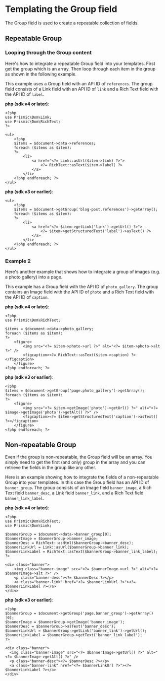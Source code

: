 # Templating the Group field

The Group field is used to create a repeatable collection of fields.

## Repeatable Group

### Looping through the Group content

Here's how to integrate a repeatable Group field into your templates. First get the group which is an array. Then loop through each item in the group as shown in the following example.

This example uses a Group field with an API ID of `references`. The group field consists of a Link field with an API ID of `link` and a Rich Text field with the API ID of `label`.

**php (sdk v4 or later)**:

```
<?php
use Prismic\Dom\Link;
use Prismic\Dom\RichText;
?>

<ul>
    <?php
    $items = $document->data->references;
    foreach ($items as $item):
    ?>
        <li>
            <a href="<?= Link::asUrl($item->link) ?>">
                <?= RichText::asText($item->label) ?>
            </a>
        </li>
    <?php endforeach; ?>
</ul>
```

**php (sdk v3 or earlier)**:

```
<ul>
    <?php
    $items = $document->getGroup('blog-post.references')->getArray();
    foreach ($items as $item):
    ?>
        <li>
            <a href="<?= $item->getLink('link')->getUrl() ?>">
                <?= $item->getStructuredText('label')->asText() ?>
            </a>
        </li>
    <?php endforeach; ?>
</ul>
```

### Example 2

Here's another example that shows how to integrate a group of images (e.g. a photo gallery) into a page.

This example has a Group field with the API ID of `photo_gallery`. The group contains an Image field with the API ID of `photo` and a Rich Text field with the API ID of `caption`.

**php (sdk v4 or later)**:

```
<?php
use Prismic\Dom\RichText;

$items = $document->data->photo_gallery;
foreach ($items as $item):
?>
    <figure>
        <img src="<?= $item->photo->url ?>" alt="<?= $item->photo->alt ?>" />
        <figcaption><?= RichText::asText($item->caption) ?></figcaption>
    </figure>
<?php endforeach; ?>
```

**php (sdk v3 or earlier)**:

```
<?php
$items = $document->getGroup('page.photo_gallery')->getArray();
foreach ($items as $item):
?>
    <figure>
        <img src="<?= $item->getImage('photo')->getUrl() ?>" alt="<?= $image->getImage('photo')->getAlt() ?>" />
        <figcaption><?= $item->getStructuredText('caption')->asText() ?></figcaption>
    </figure>
<?php endforeach; ?>
```

## Non-repeatable Group

Even if the group is non-repeatable, the Group field will be an array. You simply need to get the first (and only) group in the array and you can retrieve the fields in the group like any other.

Here is an example showing how to integrate the fields of a non-repeatable Group into your templates. In this case the Group field has an API ID of `banner_group`. The group consists of an Image field `banner_image`, a Rich Text field `banner_desc`, a Link field `banner_link`, and a Rich Text field `banner_link_label`.

**php (sdk v4 or later)**:

```
<?php
use Prismic\Dom\RichText;
use Prismic\Dom\Link;

$bannerGroup = $document->data->banner_group[0];
$bannerImage = $bannerGroup->banner_image;
$bannerDesc = RichText::asHtml($bannerGroup->banner_desc);
$bannerLinkUrl = Link::asUrl($bannerGroup->banner_link);
$bannerLinkLabel = RichText::asText($bannerGroup->banner_link_label);
?>

<div class="banner">
    <img class="banner-image" src="<?= $bannerImage->url ?>" alt="<?= $bannerImage->alt ?>" />
    <p class="banner-desc"><?= $bannerDesc ?></p>
    <a class="banner-link" href="<?= $bannerLinkUrl ?>"><?= $bannerLinkLabel ?></a>
</div>
```

**php (sdk v3 or earlier)**:

```
<?php
$bannerGroup = $document->getGroup('page.banner_group')->getArray()[0];
$bannerImage = $bannerGroup->getImage('banner_image');
$bannerDesc = $bannerGroup->asText('banner_desc');
$bannerLinkUrl = $bannerGroup->getLink('banner_link')->getUrl();
$bannerLinkLabel = $bannerGroup->getText('banner_link_label');
?>

<div class="banner">
  <img class="banner-image" src="<?= $bannerImage->getUrl() ?>" alt="<?= $bannerImage->getAlt() ?>" />
  <p class="banner-desc"><?= $bannerDesc ?></p>
  <a class="banner-link" href="<?= $bannerLinkUrl ?>"><?= $bannerLinkLabel ?></a>
</div>
```
